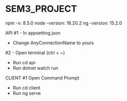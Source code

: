 # SEM3_PROJECT

npm -v: 8.5.0
node -version: 16.20.2
ng -version: 15.2.0

API
#1 - In appsetting.json

- Change AnyConnectionName to yours

#2 - Open terminal (ctrl + ~)

- Run cd api
- Run dotnet watch run

CLIENT
#1 Open Command Prompt

- Run cd client
- Run ng serve
